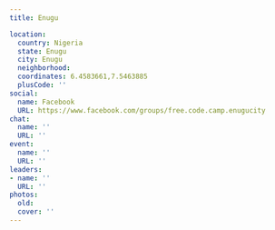```yaml
---
title: Enugu

location:
  country: Nigeria
  state: Enugu
  city: Enugu
  neighborhood: 
  coordinates: 6.4583661,7.5463885
  plusCode: ''
social:
  name: Facebook
  URL: https://www.facebook.com/groups/free.code.camp.enugucity
chat:
  name: ''
  URL: ''
event:
  name: ''
  URL: ''
leaders:
- name: ''
  URL: ''
photos:
  old: 
  cover: ''
---
```

